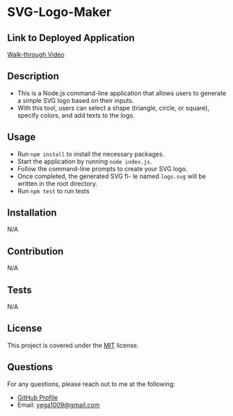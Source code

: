 # SVG-Logo-Maker

## Link to Deployed Application
<a href="https://drive.google.com/file/d/1R3VYfjYHnMX5cfVnKgfJ5xizLEgJzy0j/view">Walk-through Video</a>

## Description

- This is a Node.js command-line application that allows users to generate a simple SVG logo based on their inputs. 
- With this tool, users can select a shape (triangle, circle, or square), specify colors, and add texts to the logo.

## Usage

- Run `npm install` to install the necessary packages.
- Start the application by running `node index.js`.
- Follow the command-line prompts to create your SVG logo.
- Once completed, the generated SVG fi- le named `logo.svg` will be written in the root directory.
- Run `npm test` to run tests

## Installation
N/A
  
## Contribution
N/A

## Tests
N/A

## License 
This project is covered under the [MIT](https://opensource.org/licenses/MIT) license.

## Questions
For any questions, please reach out to me at the following:

- [GitHub Profile](https://github.com/yega1009)
- Email: yega1009@gmail.com

